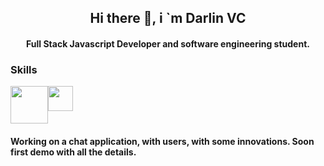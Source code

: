 <h2 align="center">Hi there 👋, i `m Darlin VC</h2>
<h4 align="center">Full Stack Javascript Developer and software engineering student.</h4>

<h3>Skills</h3>
<div style="display:flex; flex-direction: row;">
<img src="https://pluralsight2.imgix.net/paths/images/javascript-542e10ea6e.png" width="60" heigth="60">
<img src="https://styles.redditmedia.com/t5_2v6gg/styles/communityIcon_4w7vh6c21f871.png" width="40" heigth="40">
</div>


<h4 >Working on a chat application, with users, with some innovations. Soon first demo with all the details.</h4>
